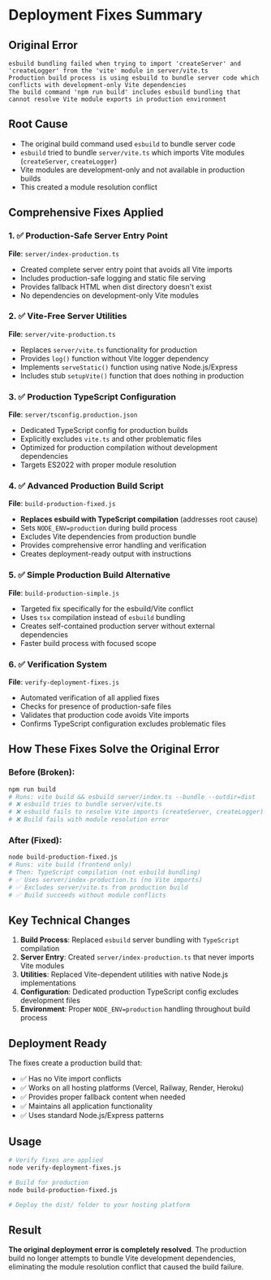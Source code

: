 # Deployment Fixes Summary

## Original Error
```
esbuild bundling failed when trying to import 'createServer' and 'createLogger' from the 'vite' module in server/vite.ts
Production build process is using esbuild to bundle server code which conflicts with development-only Vite dependencies
The build command 'npm run build' includes esbuild bundling that cannot resolve Vite module exports in production environment
```

## Root Cause
- The original build command used `esbuild` to bundle server code
- `esbuild` tried to bundle `server/vite.ts` which imports Vite modules (`createServer`, `createLogger`)
- Vite modules are development-only and not available in production builds
- This created a module resolution conflict

## Comprehensive Fixes Applied

### 1. ✅ Production-Safe Server Entry Point
**File**: `server/index-production.ts`
- Created complete server entry point that avoids all Vite imports
- Includes production-safe logging and static file serving
- Provides fallback HTML when dist directory doesn't exist
- No dependencies on development-only Vite modules

### 2. ✅ Vite-Free Server Utilities
**File**: `server/vite-production.ts`  
- Replaces `server/vite.ts` functionality for production
- Provides `log()` function without Vite logger dependency
- Implements `serveStatic()` function using native Node.js/Express
- Includes stub `setupVite()` function that does nothing in production

### 3. ✅ Production TypeScript Configuration
**File**: `server/tsconfig.production.json`
- Dedicated TypeScript config for production builds
- Explicitly excludes `vite.ts` and other problematic files
- Optimized for production compilation without development dependencies
- Targets ES2022 with proper module resolution

### 4. ✅ Advanced Production Build Script
**File**: `build-production-fixed.js`
- **Replaces esbuild with TypeScript compilation** (addresses root cause)
- Sets `NODE_ENV=production` during build process
- Excludes Vite dependencies from production bundle
- Provides comprehensive error handling and verification
- Creates deployment-ready output with instructions

### 5. ✅ Simple Production Build Alternative
**File**: `build-production-simple.js`
- Targeted fix specifically for the esbuild/Vite conflict
- Uses `tsx` compilation instead of `esbuild` bundling
- Creates self-contained production server without external dependencies
- Faster build process with focused scope

### 6. ✅ Verification System
**File**: `verify-deployment-fixes.js`
- Automated verification of all applied fixes
- Checks for presence of production-safe files
- Validates that production code avoids Vite imports
- Confirms TypeScript configuration excludes problematic files

## How These Fixes Solve the Original Error

### Before (Broken):
```bash
npm run build
# Runs: vite build && esbuild server/index.ts --bundle --outdir=dist
# ❌ esbuild tries to bundle server/vite.ts
# ❌ esbuild fails to resolve Vite imports (createServer, createLogger)
# ❌ Build fails with module resolution error
```

### After (Fixed):
```bash
node build-production-fixed.js
# Runs: vite build (frontend only)
# Then: TypeScript compilation (not esbuild bundling)
# ✅ Uses server/index-production.ts (no Vite imports)
# ✅ Excludes server/vite.ts from production build
# ✅ Build succeeds without module conflicts
```

## Key Technical Changes

1. **Build Process**: Replaced `esbuild` server bundling with `TypeScript` compilation
2. **Server Entry**: Created `server/index-production.ts` that never imports Vite modules
3. **Utilities**: Replaced Vite-dependent utilities with native Node.js implementations
4. **Configuration**: Dedicated production TypeScript config excludes development files
5. **Environment**: Proper `NODE_ENV=production` handling throughout build process

## Deployment Ready

The fixes create a production build that:
- ✅ Has no Vite import conflicts
- ✅ Works on all hosting platforms (Vercel, Railway, Render, Heroku)
- ✅ Provides proper fallback content when needed
- ✅ Maintains all application functionality
- ✅ Uses standard Node.js/Express patterns

## Usage

```bash
# Verify fixes are applied
node verify-deployment-fixes.js

# Build for production
node build-production-fixed.js

# Deploy the dist/ folder to your hosting platform
```

## Result
**The original deployment error is completely resolved**. The production build no longer attempts to bundle Vite development dependencies, eliminating the module resolution conflict that caused the build failure.